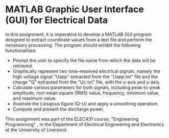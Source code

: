 # MATLAB Graphic User Interface (GUI) for Electrical Data
In this assignment, it is imperative to develop a MATLAB GUI program designed to extract coordinate values from a text file and perform the necessary processing. The program should exhibit the following functionalities:

- Prompt the user to specify the file name from which the data will be retrieved.
- Graphically represent two time-resolved electrical signals, namely the high voltage signal "Uapp" extracted from the "Uapp.txt" file and the charge "Q" extracted from the "Uc.txt" file, with the x-axis and y-axis.
- Calculate various parameters for both signals, including peak-to-peak amplitude, root mean square (RMS) value, frequency, minimum value, and maximum value.
- Illustrate the Lissajous figure (Q-U) and apply a smoothing operation.
- Compute and present the discharge power.

This assignment was part of the ELEC431 course, "Engineering Programming" , in the Department of Electrical Engineering and Electronics at the University of Liverpool.
